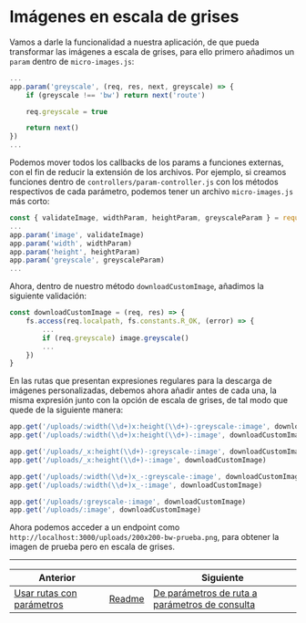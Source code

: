 # Imágenes en escala de grises

Vamos a darle la funcionalidad a nuestra aplicación, de que pueda transformar las imágenes a escala de grises, para ello primero añadimos un `param` dentro de `micro-images.js`:

```js
...
app.param('greyscale', (req, res, next, greyscale) => {
    if (greyscale !== 'bw') return next('route')

    req.greyscale = true

    return next()
})
...
```

Podemos mover todos los callbacks de los params a funciones externas, con el fin de reducir la extensión de los archivos. Por ejemplo, si creamos funciones dentro de `controllers/param-controller.js` con los métodos respectivos de cada parámetro, podemos tener un archivo `micro-images.js` más corto:

```js
const { validateImage, widthParam, heightParam, greyscaleParam } = require('./controllers/param-controller')
...
app.param('image', validateImage)
app.param('width', widthParam)
app.param('height', heightParam)
app.param('greyscale', greyscaleParam)
...
```

Ahora, dentro de nuestro método `downloadCustomImage`, añadimos la siguiente validación:

```js
const downloadCustomImage = (req, res) => {
    fs.access(req.localpath, fs.constants.R_OK, (error) => {
        ...
        if (req.greyscale) image.greyscale()
        ...
    })
}
```

En las rutas que presentan expresiones regulares para la descarga de imágenes personalizadas, debemos ahora añadir antes de cada una, la misma expresión junto con la opción de escala de grises, de tal modo que quede de la siguiente manera:

```js
app.get('/uploads/:width(\\d+)x:height(\\d+)-:greyscale-:image', downloadCustomImage)
app.get('/uploads/:width(\\d+)x:height(\\d+)-:image', downloadCustomImage)

app.get('/uploads/_x:height(\\d+)-:greyscale-:image', downloadCustomImage)
app.get('/uploads/_x:height(\\d+)-:image', downloadCustomImage)

app.get('/uploads/:width(\\d+)x_-:greyscale-:image', downloadCustomImage)
app.get('/uploads/:width(\\d+)x_-:image', downloadCustomImage)

app.get('/uploads/:greyscale-:image', downloadCustomImage)
app.get('/uploads/:image', downloadCustomImage)
```

Ahora podemos acceder a un endpoint como `http://localhost:3000/uploads/200x200-bw-prueba.png`, para obtener la imagen de prueba pero en escala de grises.

___
| Anterior                                             |                        | Siguiente                      |
| ---------------------------------------------------- | ---------------------- | ------------------------------ |
| [Usar rutas con parámetros](05_Usar_Rutas_Parametros.md) | [Readme](../README.md) | [De parámetros de ruta a parámetros de consulta](07_De_parametros_de_ruta_a_parametros_de_consulta.md) |
